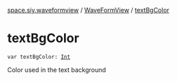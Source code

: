 [space.siy.waveformview](../index.md) / [WaveFormView](index.md) / [textBgColor](./text-bg-color.md)

# textBgColor

`var textBgColor: `[`Int`](https://kotlinlang.org/api/latest/jvm/stdlib/kotlin/-int/index.html)

Color used in the text background

